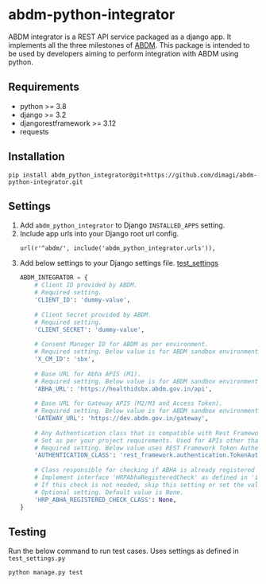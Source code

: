# abdm-python-integrator

ABDM integrator is a REST API service packaged as a django app. 
It implements all the three milestones of [ABDM](https://sandbox.abdm.gov.in/abdm-docs/getting-started).
This package is intended to be used by developers aiming to perform integration with ABDM using python.

## Requirements
- python >= 3.8
- django >= 3.2
- djangorestframework >= 3.12
- requests

## Installation

```commandline
pip install abdm_python_integrator@git+https://github.com/dimagi/abdm-python-integrator.git
```

## Settings
1. Add `abdm_python_integrator` to Django `INSTALLED_APPS` setting.
2. Include app urls into your Django root url config.
    ```
    url(r'^abdm/', include('abdm_python_integrator.urls')),
    ```
3. Add below settings to your Django settings file.
   [test_settings](test_settings.py)
    ```python
    ABDM_INTEGRATOR = {
        # Client ID provided by ABDM. 
        # Required setting.
        'CLIENT_ID': 'dummy-value',
        
        # Client Secret provided by ABDM.
        # Required setting.
        'CLIENT_SECRET': 'dummy-value',
        
        # Consent Manager ID for ABDM as per environment.
        # Required setting. Below value is for ABDM sandbox environment.
        'X_CM_ID': 'sbx',
        
        # Base URL for Abha APIS (M1).
        # Required setting. Below value is for ABDM sandbox environment.
        'ABHA_URL': 'https://healthidsbx.abdm.gov.in/api',
        
        # Base URL for Gateway APIS (M2/M3 and Access Token).
        # Required setting. Below value is for ABDM sandbox environment.
        'GATEWAY_URL': 'https://dev.abdm.gov.in/gateway',
        
        # Any Authentication class that is compatible with Rest Framework Authentication mechanism.
        # Set as per your project requirements. Used for APIs other than those exposed to ABDM Gateway.
        # Required setting. Below value uses REST Framework Token Authentication.
        'AUTHENTICATION_CLASS': 'rest_framework.authentication.TokenAuthentication',
        
        # Class responsible for checking if ABHA is already registered onto HRP system while creating new ABHA ID.
        # Implement interface 'HRPAbhaRegisteredCheck' as defined in 'integrations.py'
        # If this check is not needed, skip this setting or set the value to None.
        # Optional setting. Default value is None.
        'HRP_ABHA_REGISTERED_CHECK_CLASS': None,
    }
    ```

## Testing
Run the below command to run test cases. Uses settings as defined in `test_settings.py`
```commandline
python manage.py test
```
